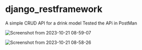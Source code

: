 # django_restframework
 A simple CRUD API for a drink model
 Tested the APi in PostMan

![Screenshot from 2023-10-21 08-59-07](https://github.com/Dorothy2020/django_restframework/assets/79142184/0a4a9484-463c-48ea-8b43-b7824e757aa8)

![Screenshot from 2023-10-21 08-58-26](https://github.com/Dorothy2020/django_restframework/assets/79142184/09ed0f5a-a1db-4485-ac38-e15aedcadc42)

